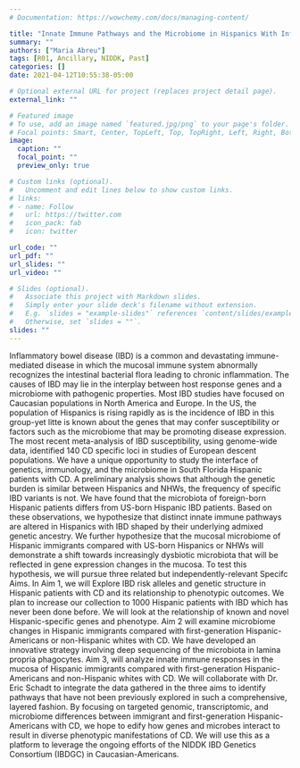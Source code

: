 ```yaml
---
# Documentation: https://wowchemy.com/docs/managing-content/

title: "Innate Immune Pathways and the Microbiome in Hispanics With Inflammatory Bowel Disease"
summary: ""
authors: ["Maria Abreu"]
tags: [R01, Ancillary, NIDDK, Past]
categories: []
date: 2021-04-12T10:55:38-05:00

# Optional external URL for project (replaces project detail page).
external_link: ""

# Featured image
# To use, add an image named `featured.jpg/png` to your page's folder.
# Focal points: Smart, Center, TopLeft, Top, TopRight, Left, Right, BottomLeft, Bottom, BottomRight.
image:
  caption: ""
  focal_point: ""
  preview_only: true

# Custom links (optional).
#   Uncomment and edit lines below to show custom links.
# links:
# - name: Follow
#   url: https://twitter.com
#   icon_pack: fab
#   icon: twitter

url_code: ""
url_pdf: ""
url_slides: ""
url_video: ""

# Slides (optional).
#   Associate this project with Markdown slides.
#   Simply enter your slide deck's filename without extension.
#   E.g. `slides = "example-slides"` references `content/slides/example-slides.md`.
#   Otherwise, set `slides = ""`.
slides: ""
---
```


Inflammatory bowel disease (IBD) is a common and devastating immune-mediated disease in which the mucosal immune system abnormally recognizes the intestinal bacterial flora leading to chronic inflammation. The causes of IBD may lie in the interplay between host response genes and a microbiome with pathogenic properties. Most IBD studies have focused on Caucasian populations in North America and Europe. In the US, the population of Hispanics is rising rapidly as is the incidence of IBD in this group-yet litte is known about the genes that may confer susceptibility or factors such as the microbiome that may be promoting disease expression. The most recent meta-analysis of IBD susceptibility, using genome-wide data, identified 140 CD specific loci in studies of European descent populations. We have a unique opportunity to study the interface of genetics, immunology, and the microbiome in South Florida Hispanic patients with CD. A preliminary analysis shows that although the genetic burden is similar between Hispanics and NHWs, the frequency of specific IBD variants is not. We have found that the microbiota of foreign-born Hispanic patients differs from US-born Hispanic IBD patients. Based on these observations, we hypothesize that distinct innate immune pathways are altered in Hispanics with IBD shaped by their underlying admixed genetic ancestry. We further hypothesize that the mucosal microbiome of Hispanic immigrants compared with US-born Hispanics or NHWs will demonstrate a shift towards increasingly dysbiotic microbiota that will be reflected in gene expression changes in the mucosa. To test this hypothesis, we will pursue three related but independently-relevant Specifc Aims. In Aim 1, we will Explore IBD risk alleles and genetic structure in Hispanic patients with CD and its relationship to phenotypic outcomes. We plan to increase our collection to 1000 Hispanic patients with IBD which has never been done before. We will look at the relationship of known and novel Hispanic-specific genes and phenotype. Aim 2 will examine microbiome changes in Hispanic immigrants compared with first-generation Hispanic-Americans or non-Hispanic whites with CD. We have developed an innovative strategy involving deep sequencing of the microbiota in lamina propria phagocytes. Aim 3, will analyze innate immune responses in the mucosa of Hispanic immigrants compared with first-generation Hispanic-Americans and non-Hispanic whites with CD. We will collaborate with Dr. Eric Schadt to integrate the data gathered in the three aims to identify pathways that have not been previously explored in such a comprehensive, layered fashion. By focusing on targeted genomic, transcriptomic, and microbiome differences between immigrant and first-generation Hispanic-Americans with CD, we hope to edify how genes and microbes interact to result in diverse phenotypic manifestations of CD. We will use this as a platform to leverage the ongoing efforts of the NIDDK IBD Genetics Consortium (IBDGC) in Caucasian-Americans.
